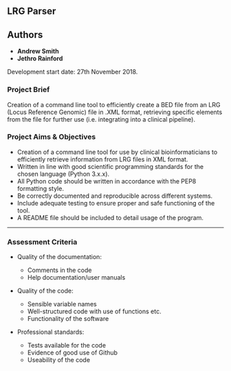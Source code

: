 ## LRG Parser

## Authors

- **Andrew Smith**
- **Jethro Rainford**

Development start date: 27th November 2018.


### Project Brief

Creation of a command line tool to efficiently create a BED file from an LRG (Locus Reference Genomic) file in .XML
format, retrieving specific elements from the file for further use (i.e. integrating into a clinical pipeline).

### Project Aims & Objectives

- Creation of a command line tool for use by clinical bioinformaticians to efficiently retrieve information from LRG
  files in XML format.
- Written in line with good scientific programming standards for the chosen language (Python 3.x.x).
- All Python code should be written in accordance with the PEP8 formatting style.
- Be correctly documented and reproducible across different systems.
- Include adequate testing to ensure proper and safe functioning of the tool.
- A README file should be included to detail usage of the program.

---

### Assessment Criteria

- Quality of the documentation:
  - Comments in the code
  - Help documentation/user manuals
  
- Quality of the code:
  - Sensible variable names
  - Well-structured code with use of functions etc.
  - Functionality of the software
  
- Professional standards:
	- Tests available for the code
	- Evidence of good use of Github
	- Useability of the code
